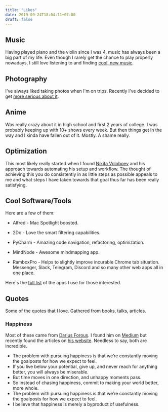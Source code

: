 ```yaml
---
title: "Likes"
date: 2019-09-24T18:04:11+07:00
draft: false
---
```


## Music

Having played piano and the violin since I was 4, music has always been a big part of my life. Even though I rarely get the chance to play properly nowadays, I still love listening to and finding [cool, new music](https://open.spotify.com/user/sawittan).

## Photography

I've always liked taking photos when I'm on trips. Recently I've decided to get [more serious about it](https://www.instagram.com/tansawit/).

## Anime

Was really crazy about it in high school and first 2 years of college. I was probably keeping up with 10+ shows every week. But then things get in the way and I kinda have fallen out of it. Mostly. A shame really.

## Optimization

This most likely really started when I found [Nikita Voloboev](https://nikitavoloboev.xyz/) and his approach towards automating his setup and workflow. The thought of achieving this you do consistently in as little steps as possible appeals to me and what steps I have taken towards that goal thus far has been really satisfying.

## Cool Software/Tools

Here are a few of them:

- Alfred - Mac Spotlight boosted.

- 2Do - Love the smart filtering capabilities.

- PyCharm - Amazing code navigation, refactoring, optimization.

- MindNode - Awesome mindmapping app.
  
- RamboxPro - Helps to slightly improve incurable Chrome tab situation. Messenger, Slack, Telegram, Discord and so many other web apps all in one place.

Here's the [full list](https://github.com/tansawit/my-mac-setup) of the apps I use for those interested.

## Quotes

Some of the quotes that I love. Gathered from books, talks, articles.

### Happiness

Most of these came from [Darius Forous](https://dariusforoux.com/). I found him on [Medium](https://medium.com/@dariusforoux) but recently found the articles on [his website](https://dariusforoux.com/blog/). Needless to say, both are incredible.

- The problem with pursuing happiness is that we’re constantly moving the goalposts for how we expect to feel.
- If you live below your potential, give up, and never reach for anything better, you will always be miserable.
- But time moves in one direction, and unhappy moments pass.
- So instead of chasing happiness, commit to making your world better, more whole.
- The problem with pursuing happiness is that we’re constantly moving the goalposts for how we expect to feel.
- I believe that happiness is merely a byproduct of usefulness.
  